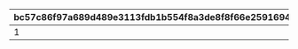 |bc57c86f97a689d489e3113fdb1b554f8a3de8f8f66e25916946703f3f1b741b|dc9b71a26e4228a2a5b8449c1f7ddd02c09f5d6a647020a508e3bb01221c7a56|ffc25aeb2fc0ca0303f646d30cde610a0b5a8be1cdf6e4b3abd7d64dcda4bf7f|ad88f931b455780d1486d5719a75bbfba2d6c2e7be09c56be481ebbc1b56762c|3f086fc96979324bbbe5912521dece30eea70b3780ebf4d98b774554c6880d38|fafb316ffb7f70f217cb9a12c10f0a131078049fa37fb4134dae6c1e35d46dbe|3dc6769888f2e805627c92c220bb5736a44e0d30d31aa182670977b128578a7f|
| --- | --- | --- | --- | --- | --- | --- |
|1|15|3|500|4|1|0|